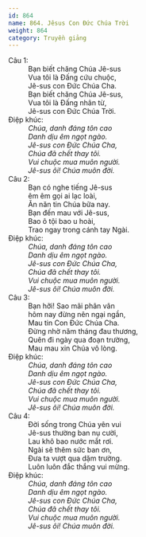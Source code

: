 ```yaml
---
id: 864
name: 864. Jêsus Con Đức Chúa Trời
weight: 864
category: Truyền giảng
---
```

<dl><dt>Câu 1:</dt><dd data-verse="1">Bạn biết chăng Chúa Jê-sus <br/>Vua tôi là Đấng cứu chuộc, <br/>Jê-sus con Đức Chúa Cha. <br/>Bạn biết chăng Chúa Jê-sus, <br/>Vua tôi là Đấng nhân từ, <br/>Jê-sus con Đức Chúa Trời. </dd><dt>Điệp khúc:</dt><dd data-chorus="1"><em>Chúa, danh đáng tôn cao <br/>Danh dịu êm ngọt ngào. <br/>Jê-sus con Đức Chúa Cha, <br/>Chúa đã chết thay tôi. <br/>Vui chuộc mua muôn người. <br/>Jê-sus ôi! Chúa muôn đời. </em></dd><dt>Câu 2:</dt><dd data-verse="2">Bạn có nghe tiếng Jê-sus <br/>êm êm gọi ai lạc loài, <br/>Ăn năn tin Chúa bữa nay. <br/>Bạn đến mau với Jê-sus, <br/>Bao ô tội bao u hoài, <br/>Trao ngay trong cánh tay Ngài. </dd><dt>Điệp khúc:</dt><dd data-chorus="1"><em>Chúa, danh đáng tôn cao <br/>Danh dịu êm ngọt ngào. <br/>Jê-sus con Đức Chúa Cha, <br/>Chúa đã chết thay tôi. <br/>Vui chuộc mua muôn người. <br/>Jê-sus ôi! Chúa muôn đời. </em></dd><dt>Câu 3:</dt><dd data-verse="3">Bạn hỡi! Sao mãi phân vân <br/>hôm nay đừng nên ngại ngần, <br/>Mau tin Con Đức Chúa Cha. <br/>Đừng nhờ năm tháng đau thương, <br/>Quên đi ngày qua đoạn trường, <br/>Mau mau xin Chúa vô lòng. </dd><dt>Điệp khúc:</dt><dd data-chorus="1"><em>Chúa, danh đáng tôn cao <br/>Danh dịu êm ngọt ngào. <br/>Jê-sus con Đức Chúa Cha, <br/>Chúa đã chết thay tôi. <br/>Vui chuộc mua muôn người. <br/>Jê-sus ôi! Chúa muôn đời. </em></dd><dt>Câu 4:</dt><dd data-verse="4">Đời sống trong Chúa yên vui <br/>Jê-sus thường ban nụ cười, <br/>Lau khô bao nước mắt rơi. <br/>Ngài sẽ thêm sức ban ơn, <br/>Đưa ta vượt qua dặm trường. <br/>Luôn luôn đắc thắng vui mừng. </dd><dt>Điệp khúc:</dt><dd data-chorus="1"><em>Chúa, danh đáng tôn cao <br/>Danh dịu êm ngọt ngào. <br/>Jê-sus con Đức Chúa Cha, <br/>Chúa đã chết thay tôi. <br/>Vui chuộc mua muôn người. <br/>Jê-sus ôi! Chúa muôn đời. </em></dd></dl>
